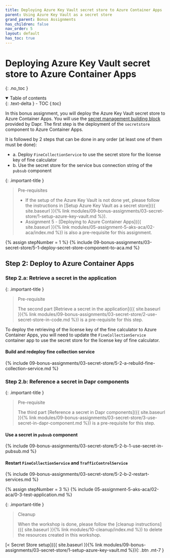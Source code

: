 ```yaml
---
title: Deploying Azure Key Vault secret store to Azure Container Apps
parent: Using Azure Key Vault as a secret store
grand_parent: Bonus Assignments
has_children: false
nav_order: 5
layout: default
has_toc: true
---
```


# Deploying Azure Key Vault secret store to Azure Container Apps

{: .no_toc }

<details open markdown="block">
  <summary>
    Table of contents
  </summary>
  {: .text-delta }
- TOC
{:toc}
</details>

In this bonus assignment, you will deploy the Azure Key Vault secret store to Azure Container Apps. You will use the [secret management building block](https://docs.dapr.io/developing-applications/building-blocks/secrets/) provided by Dapr. The first step is the deployment of the `secretstore` component to Azure Container Apps.

It is followed by 2 steps that can be done in any order (at least one of them must be done):

- a. Deploy `FineCollectionService` to use the secret store for the license key of fine calculator
- b. Use the secret store for the service bus connection string of the `pubsub` component

{: .important-title }
> Pre-requisites
>
> * If the setup of the Azure Key Vault is not done yet, please follow the instructions in [Setup Azure Key Vault as a secret store]({{ site.baseurl }}{% link modules/09-bonus-assignments/03-secret-store/1-setup-azure-key-vault.md %}).
> * Assignment 5 - [Deploying to Azure Container Apps]({{ site.baseurl }}{% link modules/05-assignment-5-aks-aca/02-aca/index.md %}) is also a pre-requisite for this assignment.
>

<!-- ---------------- DEPLOY SECRET STORE COMPONENT TO ACA ----------------- -->

{% assign stepNumber = 1 %}
{% include 09-bonus-assignments/03-secret-store/5-1-deploy-secret-store-component-to-aca.md %}

## Step 2: Deploy to Azure Container Apps

### Step 2.a: Retrieve a secret in the application

{: .important-title }
> Pre-requisite
>
> The second part [Retrieve a secret in the application]({{ site.baseurl }}{% link modules/09-bonus-assignments/03-secret-store/2-use-secret-store-in-code.md %}) is a pre-requisite for this step.
>

To deploy the retrieving of the license key of the fine calculator to Azure Container Apps, you will need to update the `FineCollectionService` container app to use the secret store for the license key of fine calculator.

#### Build and redeploy fine collection service

{% include 09-bonus-assignments/03-secret-store/5-2-a-rebuild-fine-collection-service.md %}

### Step 2.b: Reference a secret in Dapr components

{: .important-title }
> Pre-requisite
>
> The third part [Reference a secret in Dapr components]({{ site.baseurl }}{% link modules/09-bonus-assignments/03-secret-store/3-use-secret-in-dapr-component.md %}) is a pre-requisite for this step.
>

#### Use a secret in `pubsub` component

{% include 09-bonus-assignments/03-secret-store/5-2-b-1-use-secret-in-pubsub.md %}

#### Restart `FineCollectionService` and `TrafficControlService`

{% include 09-bonus-assignments/03-secret-store/5-2-b-2-restart-services.md %}

<!-- -------------------------------- TEST --------------------------------- -->

{% assign stepNumber = 3 %}
{% include 05-assignment-5-aks-aca/02-aca/0-3-test-application.md %}

<!-- ------------------------------- CLEANUP ------------------------------- -->

{: .important-title }
> Cleanup
>
> When the workshop is done, please follow the [cleanup instructions]({{ site.baseurl }}{% link modules/10-cleanup/index.md %}) to delete the resources created in this workshop.
> 

<!-- ----------------------------- NAVIGATION ------------------------------ -->

<span class="fs-3">
[< Secret Store setup]({{ site.baseurl }}{% link modules/09-bonus-assignments/03-secret-store/1-setup-azure-key-vault.md %}){: .btn .mt-7 }
</span>

